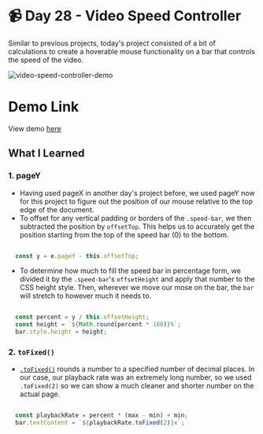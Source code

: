 # 📹 Day 28 - Video Speed Controller

Similar to previous projects, today's project consisted of a bit of calculations to create a hoverable mouse functionality on a bar that controls the speed of the video.

![video-speed-controller-demo](https://i.ibb.co/GMWTs8g/Screen-Shot-2021-05-23-at-8-53-51-PM.png)

# Demo Link
View demo [here](https://sandaiiyahh.github.io/JavaScript30/28-Video%20Speed%20Controller/index.html)


## What I Learned

### 1. pageY
 - Having used pageX in another day's project before, we used pageY now for this project to figure out the position of our mouse relative to the top edge of the document.
 - To offset for any vertical padding or borders of the `.speed-bar`, we then subtracted the position by `offsetTop`. This helps us to accurately get the position starting from the top of the speed bar (0) to the bottom.
 
```javascript

  const y = e.pageY - this.offsetTop;

```

- To determine how much to fill the speed bar in percentage form, we divided it by the `.speed-bar`'s `offsetHeight` and apply that number to the CSS height style. Then, wherever we move our mose on the bar, the `bar` will stretch to however much it needs to.

```javascript

  const percent = y / this.offsetHeight;
  const height = `${Math.round(percent * 100)}%`;
  bar.style.height = height;

```

### 2. `toFixed()`
 - [`.toFixed()`](https://developer.mozilla.org/en-US/docs/Web/JavaScript/Reference/Global_Objects/Number/toFixed) rounds a number to a specified number of decimal places. In our case, our playback rate was an extremely long number, so we used `.toFixed(2)` so we can show a much cleaner and shorter number on the actual page.
 
```javascript

  const playbackRate = percent * (max - min) + min;
  bar.textContent = `${playbackRate.toFixed(2)}x`;

```
 
 
 
 
 
 
 
